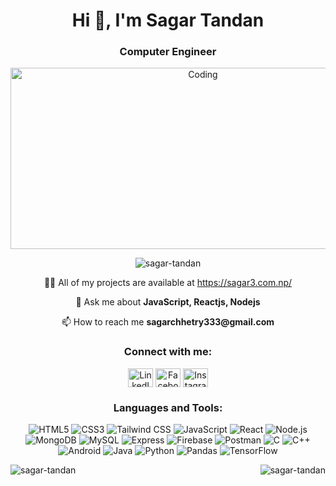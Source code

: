 <h1 align="center">Hi 👋, I'm Sagar Tandan</h1>
<h3 align="center">Computer Engineer</h3>

<p align="center">
  <img alt="Coding" width="600" height="290" src="https://images-wixmp-ed30a86b8c4ca887773594c2.wixmp.com/f/12cbe8a4-f55c-4b40-85bb-d8e1405e7b84/df1wdk7-fa62d5b6-a1b2-4b2b-b407-02e737476148.gif?token=eyJ0eXAiOiJKV1QiLCJhbGciOiJIUzI1NiJ9.eyJzdWIiOiJ1cm46YXBwOjdlMGQxODg5ODIyNjQzNzNhNWYwZDQxNWVhMGQyNmUwIiwiaXNzIjoidXJuOmFwcDo3ZTBkMTg4OTgyMjY0MzczYTVmMGQ0MTVlYTBkMjZlMCIsIm9iaiI6W1t7InBhdGgiOiJcL2ZcLzEyY2JlOGE0LWY1NWMtNGI0MC04NWJiLWQ4ZTE0MDVlN2I4NFwvZGYxd2RrNy1mYTYyZDViNi1hMWIyLTRiMmItYjQwNy0wMmU3Mzc0NzYxNDguZ2lmIn1dXSwiYXVkIjpbInVybjpzZXJ2aWNlOmZpbGUuZG93bmxvYWQiXX0.mLCZ3Vy_z29MbBgLUgiJIocq4NNs0o-pr276Ju8hAtA" />
</p>

<p align="center"> 
  <img src="https://komarev.com/ghpvc/?username=sagar-tandan&label=Profile%20views&color=0e75b6&style=flat" alt="sagar-tandan" /> 
</p>

<p align="center"> 
  👨‍💻 All of my projects are available at <a href="https://sagar3.com.np/" target="_blank">https://sagar3.com.np/</a>
</p>

<p align="center"> 
  💬 Ask me about <b>JavaScript, Reactjs, Nodejs</b>
</p>

<p align="center"> 
  📫 How to reach me <b>sagarchhetry333@gmail.com</b>
</p>

<h3 align="center">Connect with me:</h3>
<p align="center">
  <a href="https://www.linkedin.com/in/sagar-tandan-a1b3b2298/" target="blank"><img align="center" src="https://raw.githubusercontent.com/rahuldkjain/github-profile-readme-generator/master/src/images/icons/Social/linked-in-alt.svg" alt="LinkedIn" height="30" width="40" /></a>
  <a href="https://www.facebook.com/sagartandan333" target="blank"><img align="center" src="https://raw.githubusercontent.com/rahuldkjain/github-profile-readme-generator/master/src/images/icons/Social/facebook.svg" alt="Facebook" height="30" width="40" /></a>
  <a href="https://www.instagram.com/sagartandan_/" target="blank"><img align="center" src="https://raw.githubusercontent.com/rahuldkjain/github-profile-readme-generator/master/src/images/icons/Social/instagram.svg" alt="Instagram" height="30" width="40" /></a>
</p>

<h3 align="center">Languages and Tools:</h3>
<p align="center">
  <img src="https://img.shields.io/badge/html5-%23E34F26?style=for-the-badge&logo=html5&logoColor=white" alt="HTML5" />
  <img src="https://img.shields.io/badge/css3-%231572B6?style=for-the-badge&logo=css3&logoColor=white" alt="CSS3" />
  <img src="https://img.shields.io/badge/tailwindcss-%2338B2AC?style=for-the-badge&logo=tailwind-css&logoColor=white" alt="Tailwind CSS" />
  <img src="https://img.shields.io/badge/javascript-%23F7DF1E?style=for-the-badge&logo=javascript&logoColor=black" alt="JavaScript" />
  <img src="https://img.shields.io/badge/react-%2361DAFB?style=for-the-badge&logo=react&logoColor=black" alt="React" />
  <img src="https://img.shields.io/badge/node.js-%23339933?style=for-the-badge&logo=node.js&logoColor=white" alt="Node.js" />
  <img src="https://img.shields.io/badge/mongodb-%2347A248?style=for-the-badge&logo=mongodb&logoColor=white" alt="MongoDB" />
  <img src="https://img.shields.io/badge/mysql-%234479A1?style=for-the-badge&logo=mysql&logoColor=white" alt="MySQL" />
  <img src="https://img.shields.io/badge/express-%23000000?style=for-the-badge&logo=express&logoColor=white" alt="Express" />
  <img src="https://img.shields.io/badge/firebase-%23FFCA28?style=for-the-badge&logo=firebase&logoColor=white" alt="Firebase" />
  <img src="https://img.shields.io/badge/postman-%23FF6C37?style=for-the-badge&logo=postman&logoColor=white" alt="Postman" />
  <img src="https://img.shields.io/badge/c-%23A8B9CC?style=for-the-badge&logo=c&logoColor=white" alt="C" />
  <img src="https://img.shields.io/badge/c++-%2300599C?style=for-the-badge&logo=c%2B%2B&logoColor=white" alt="C++" />
  <img src="https://img.shields.io/badge/android-%233DDC84?style=for-the-badge&logo=android&logoColor=white" alt="Android" />
  <img src="https://img.shields.io/badge/java-%23007396?style=for-the-badge&logo=java&logoColor=white" alt="Java" />
  <img src="https://img.shields.io/badge/python-%233776AB?style=for-the-badge&logo=python&logoColor=white" alt="Python" />
  <img src="https://img.shields.io/badge/pandas-%23150458?style=for-the-badge&logo=pandas&logoColor=white" alt="Pandas" />
  <img src="https://img.shields.io/badge/tensorflow-%23FF6F00?style=for-the-badge&logo=tensorflow&logoColor=white" alt="TensorFlow" />
</p>

<p align="center">
  <img align="left" src="https://github-readme-stats.vercel.app/api/top-langs?username=sagar-tandan&show_icons=true&locale=en&layout=compact" alt="sagar-tandan" />

  <img align="right" src="https://github-readme-stats.vercel.app/api?username=sagar-tandan&show_icons=true&locale=en" alt="sagar-tandan" />
</p>

